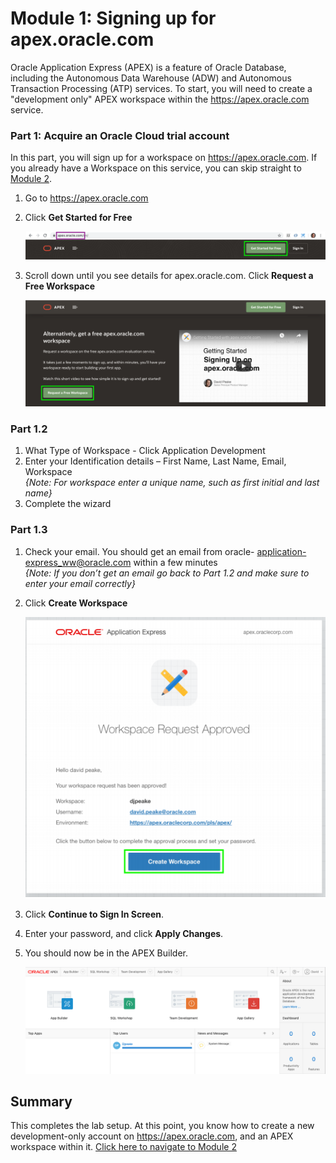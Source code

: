 # Module 1: Signing up for apex.oracle.com

Oracle Application Express (APEX) is a feature of Oracle Database, including the Autonomous Data Warehouse (ADW) and Autonomous Transaction Processing (ATP) services. To start, you will need to create a "development only" APEX workspace within the https://apex.oracle.com service. 

### **Part 1**: Acquire an Oracle Cloud trial account

In this part, you will sign up for a workspace on https://apex.oracle.com. If you already have a Workspace on this service, you can skip straight to [Module 2](2-creating-an-app-from-a-spreadsheet.md).

1. Go to https://apex.oracle.com
2. Click **Get Started for Free**

    ![](images/1/get-started.png)

3. Scroll down until you see details for apex.oracle.com.  Click **Request a Free Workspace**

    ![](images/1/request-workspace.png)

### **Part 1.2**

1. What Type of Workspace - Click Application Development
2. Enter your Identification details – First Name, Last Name, Email, Workspace  
   *{Note: For workspace enter a unique name,
such as first initial and last name}*
3. Complete the wizard

### **Part 1.3**

1. Check your email. You should get an email from oracle- application-express_ww@oracle.com
within a few minutes  
   *{Note: If you don’t get an email go
back to Part 1.2 and make sure to enter
your email correctly}*
2. Click **Create Workspace**

    ![](images/1/create-workspace.png)

3. Click **Continue to Sign In Screen**.
4. Enter your password, and click **Apply Changes**.
5. You should now be in the APEX Builder.

    ![](images/1/apex-builder.png)


## Summary

This completes the lab setup. At this point, you know how to create a new development-only account on https://apex.oracle.com, and an APEX workspace within it. [Click here to navigate to Module 2](2-installing-sample-tables.md)
